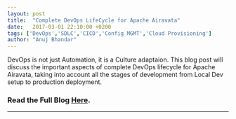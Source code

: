 ```yaml
---
layout: post
title:  "Complete DevOps LifeCycle for Apache Airavata"
date:   2017-03-01 22:10:00 +0200
tags: ['DevOps','SDLC','CICD','Config MGMT','Cloud Provisioning']
author: "Anuj Bhandar"
---
```

DevOps is not just Automation, it is a Culture adaptaion. This blog post will discuss the important aspects of complete DevOps lifecycle for Apache Airavata, taking into account all the stages of development from Local Dev setup to production deployment.
### Read the Full Blog [Here](blogs/Complete-DevOps-Lifecycle).
---
